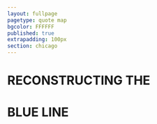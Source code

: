```yaml
---
layout: fullpage
pagetype: quote map
bgcolor: FFFFFF
published: true
extrapadding: 100px
section: chicago
---
```


<div id="bluerehab" class="mapstage"></div>

# RECONSTRUCTING THE
# BLUE LINE
